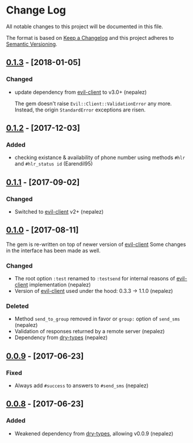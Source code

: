 # Change Log

All notable changes to this project will be documented in this file.

The format is based on [Keep a Changelog](http://keepachangelog.com/)
and this project adheres to [Semantic Versioning](http://semver.org/).

## [0.1.3] - [2018-01-05]

### Changed
- update dependency from [evil-client] to v3.0+ (nepalez)

  The gem doesn't raise `Evil::Client::ValidationError` any more. Instead, the origin `StandardError` exceptions are risen.

## [0.1.2] - [2017-12-03]

### Added
- checking existance & availability of phone number using methods `#hlr` and `#hlr_status id` (Earendil95)

## [0.1.1] - [2017-09-02]

### Changed

- Switched to [evil-client] v2+ (nepalez)

## [0.1.0] - [2017-08-11]

The gem is re-written on top of newer version of [evil-client]
Some changes in the interface has been made as well.

### Changed

- The root option `:test` renamed to `:testsend` for internal reasons of [evil-client][evil-client] implementation (nepalez)
- Version of [evil-client][evil-client] used under the hood: 0.3.3 -> 1.1.0 (nepalez)

### Deleted

- Method `send_to_group` removed in favor or `group:` option of `send_sms` (nepalez)
- Validation of responses returned by a remote server (nepalez)
- Dependency from [dry-types][dry-types] (nepalez)

## [0.0.9] - [2017-06-23]

### Fixed
- Always add `#success` to answers to `#send_sms` (nepalez)

## [0.0.8] - [2017-06-23]

### Added
- Weakened dependency from [dry-types], allowing v0.0.9 (nepalez)

[evil-client]: https://github.com/evilmartians/evil-client
[dry-types]: https://github.com/dry-rb/dry-types
[0.0.8]: https://github.com/nepalez/sms_aero/compare/v0.0.7...v0.0.8
[0.0.9]: https://github.com/nepalez/sms_aero/compare/v0.0.8...v0.0.9
[0.1.0]: https://github.com/nepalez/sms_aero/compare/v0.0.9...v0.1.0
[0.1.1]: https://github.com/nepalez/sms_aero/compare/v0.1.0...v0.1.1
[0.1.2]: https://github.com/nepalez/sms_aero/compare/v0.1.1...v0.1.2
[0.1.3]: https://github.com/nepalez/sms_aero/compare/v0.1.2...v0.1.3

